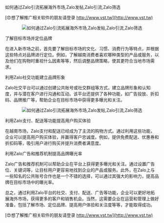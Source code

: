 如何通过Zalo引流拓展海外市场,Zalo发帖,Zalo引流,Zalo筛选

[😍想了解推广相关软件的朋友请登录 http://www.vst.tw](http://www.vst.tw)

 <center><img src="https://vst.tw/MP4/tuiguang/png/5.png" alt="如何通过Zalo引流拓展海外市场,Zalo发帖,Zalo引流,Zalo筛选"></center>

了解目标市场并定位品牌

在进入新市场之前，首先要了解目标市场的文化、习惯、消费行为等特点，并根据这些特点对品牌进行定位。例如，了解越南消费者喜欢哪种类型的产品或服务，以及他们在购物时重视什么因素等等，然后调整品牌策略，使其更符合当地市场需求。

利用Zalo社交功能建立品牌形象

Zalo社交平台可以通过创建公共账号或社交群组等方式，建立品牌形象和认知度，并与潜在客户进行沟通和互动。该平台还提供了各种功能，如广告投放、折扣码、品牌推广等，帮助企业在目标市场中获得更多曝光和关注。

 <center><img src="https://vst.tw/MP4/tuiguang/png/0.png" alt="如何通过Zalo引流拓展海外市场,Zalo发帖,Zalo引流,Zalo筛选"></center>

利用Zalo支付、配送等功能提高用户购买体验

在越南市场，Zalo支付和配送已经成为了主流的购物方式。通过利用这些功能，企业可以提高用户购买体验，并赢得客户忠诚度。例如，提供免费配送、优惠券和折扣码等，吸引用户进行购买并提升消费者满意度。

利用Zalo广告和推荐机制提高品牌曝光率

Zalo广告和推荐机制可以帮助企业在平台上获得更多曝光和关注。通过设置广告位、关键词等，让目标用户更容易地找到企业的产品或服务。此外，在Zalo上与一些知名的公共账号合作也是一个不错的选择，可以通过其强大的影响力，提高品牌在目标市场中的曝光率。

总之，通过利用Zalo平台的社交、支付、配送、广告等功能，企业可以更好地拓展海外市场，获得更多的客户和销售机会。当然，这需要企业在运营和管理上做好准备，包括了解市场、定位品牌、提高用户体验和关注度等等，才能取得成功。

[😍想了解推广相关软件的朋友请登录 http://www.vst.tw](http://www.vst.tw)



